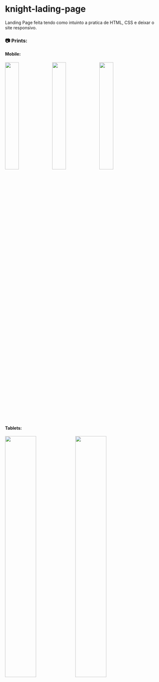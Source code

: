 # knight-lading-page
Landing Page feita tendo como intuinto a pratica de HTML, CSS e deixar o site responsivo.




### 📷 Prints:

#### Mobile:
<img src="https://i.ibb.co/Hq4T8jp/img01.png" width="30%"></img> <img src="https://i.ibb.co/86Qn9tf/img02.png" width="30%"></img> <img src="https://i.ibb.co/XZvM1hf/img03.png" width="30%"></img> 



#### Tablets:
<img src="https://ibb.co/GvbNyKf" width="45%"></img> <img src="https://user-images.githubusercontent.com/68782453/118216614-3bdf4680-b44a-11eb-97c4-82884539e5c8.png" width="45%"></img> 







